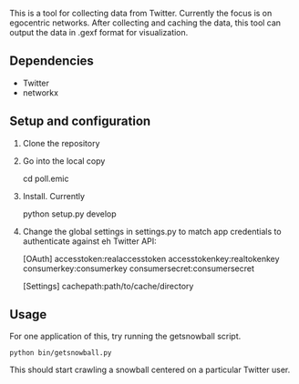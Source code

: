 This is a tool for collecting data from Twitter.  Currently the focus is on egocentric networks.  After collecting and caching the data, this tool can output the data in .gexf format for visualization.

## Dependencies

* Twitter
* networkx

## Setup and configuration

1. Clone the repository
2. Go into the local copy

    cd poll.emic

3. Install. Currently 

    python setup.py develop

4. Change the global settings in settings.py to match app credentials to authenticate against eh Twitter API:

    [OAuth]
    accesstoken:realaccesstoken
    accesstokenkey:realtokenkey
    consumerkey:consumerkey
    consumersecret:consumersecret

    [Settings]
    cachepath:path/to/cache/directory

## Usage

For one application of this, try running the getsnowball script.

    python bin/getsnowball.py

This should start crawling a snowball centered on a particular Twitter user.
